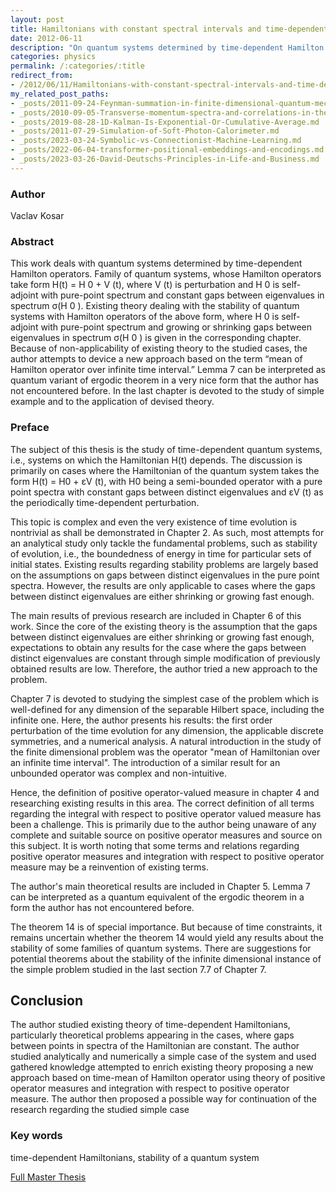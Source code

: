 ```yaml
---
layout: post
title: Hamiltonians with constant spectral intervals and time-dependent perturbation
date: 2012-06-11
description: "On quantum systems determined by time-dependent Hamilton operators. Family of quantum systems, whose Hamilton operators take form H(t) = H 0 + V (t), where V (t) is perturbation and H 0 is self-adjoint with pure-point spectrum and constant gaps between eigenvalues in spectrum \u03C3(H 0 )."
categories: physics
permalink: /:categories/:title
redirect_from:
- /2012/06/11/Hamiltonians-with-constant-spectral-intervals-and-time-dependent-perturbation.html
my_related_post_paths:
- _posts/2011-09-24-Feynman-summation-in-finite-dimensional-quantum-mechanics.md
- _posts/2010-09-05-Transverse-momentum-spectra-and-correlations-in-the-blast-wave-model-with-resonances.md
- _posts/2019-08-28-1D-Kalman-Is-Exponential-Or-Cumulative-Average.md
- _posts/2011-07-29-Simulation-of-Soft-Photon-Calorimeter.md
- _posts/2023-03-24-Symbolic-vs-Connectionist-Machine-Learning.md
- _posts/2022-06-04-transformer-positional-embeddings-and-encodings.md
- _posts/2023-03-26-David-Deutschs-Principles-in-Life-and-Business.md
---
```




### Author
Vaclav Kosar

### Abstract
This work deals with quantum systems determined by time-dependent Hamilton operators. Family of quantum systems, whose Hamilton operators take form H(t) = H 0 + V (t), where V (t) is perturbation and H 0 is self-adjoint with pure-point spectrum and constant gaps between eigenvalues in spectrum σ(H 0 ). Existing theory dealing with the stability of quantum systems with Hamilton operators of the above form, where H 0 is self-adjoint with pure-point spectrum and growing or shrinking gaps between eigenvalues in spectrum σ(H 0 ) is given in the corresponding chapter. Because of non-applicability of existing theory to the studied cases, the author attempts to device a new approach based on the term “mean of Hamilton operator over infinite time interval.” Lemma 7 can be interpreted as quantum variant of ergodic theorem in a very nice form that the author has not encountered before. In the last chapter is devoted to the study of simple example and to the application of devised theory.


### Preface

The subject of this thesis is the study of time-dependent quantum systems, i.e., systems on which the Hamiltonian H(t) depends. The discussion is primarily on cases where the Hamiltonian of the quantum system takes the form H(t) = H0 + εV (t), with H0 being a semi-bounded operator with a pure point spectra with constant gaps between distinct eigenvalues and εV (t) as the periodically time-dependent perturbation. 

This topic is complex and even the very existence of time evolution is nontrivial as shall be demonstrated in Chapter 2. As such, most attempts for an analytical study only tackle the fundamental problems, such as stability of evolution, i.e., the boundedness of energy in time for particular sets of initial states. Existing results regarding stability problems are largely based on the assumptions on gaps between distinct eigenvalues in the pure point spectra. However, the results are only applicable to cases where the gaps between distinct eigenvalues are either shrinking or growing fast enough. 

The main results of previous research are included in Chapter 6 of this work. Since the core of the existing theory is the assumption that the gaps between distinct eigenvalues are either shrinking or growing fast enough, expectations to obtain any results for the case where the gaps between distinct eigenvalues are constant through simple modification of previously obtained results are low. Therefore, the author tried a new approach to the problem. 

Chapter 7 is devoted to studying the simplest case of the problem which is well-defined for any dimension of the separable Hilbert space, including the infinite one. Here, the author presents his results: the first order perturbation of the time evolution for any dimension, the applicable discrete symmetries, and a numerical analysis. A natural introduction in the study of the finite dimensional problem was the operator "mean of Hamiltonian over an infinite time interval". The introduction of a similar result for an unbounded operator was complex and non-intuitive. 

Hence, the definition of positive operator-valued measure in chapter 4 and researching existing results in this area. The correct definition of all terms regarding the integral with respect to positive operator valued measure has been a challenge. This is primarily due to the author being unaware of any complete and suitable source on positive operator measures and source on this subject. It is worth noting that some terms and relations regarding positive operator measures and integration with respect to positive operator measure may be a reinvention of existing terms. 

The author's main theoretical results are included in Chapter 5. Lemma 7 can be interpreted as a quantum equivalent of the ergodic theorem in a form the author has not encountered before. 

The theorem 14 is of special importance. But because of time constraints, it remains uncertain whether the theorem 14 would yield any results about the stability of some families of quantum systems. There are suggestions for potential theorems about the stability of the infinite dimensional instance of the simple problem studied in the last section 7.7 of Chapter 7.


## Conclusion
The author studied existing theory of time-dependent Hamiltonians, particularly theoretical problems appearing in the cases, where gaps between points in spectra of the Hamiltonian are constant.
The author studied analytically and numerically a simple case of the system and used gathered knowledge attempted to enrich existing theory proposing a new approach based on time-mean of Hamilton operator using theory of positive operator measures and integration with respect to positive operator measure.
The author then proposed a possible way for continuation of the research regarding the studied simple case

### Key words
time-dependent Hamiltonians, stability of a quantum system

[Full Master Thesis](http://physics.fjfi.cvut.cz/publications/mf/2009/kosar_thesis.pdf)
